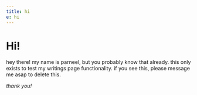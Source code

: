 ```yaml
---
title: hi
e: hi
---
```


# Hi!
hey there! my name is parneel, but you probably know that already. this only exists to test my writings page functionality.
if you see this, please message me asap to delete this.

*thank you!*